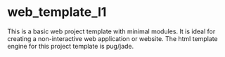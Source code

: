 # web_template_l1
This is a basic web project template with minimal modules. It is ideal for creating a non-interactive web application or website. The html template engine for this project template is pug/jade.
